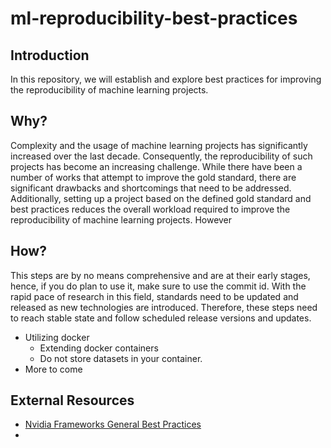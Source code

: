 # ml-reproducibility-best-practices

## Introduction

In this repository, we will establish and explore best practices for improving the reproducibility of machine learning projects. 

## Why?

Complexity and the usage of machine learning projects has significantly increased over the last decade. Consequently, the reproducibility of such projects has become an increasing challenge. While there have been a number of works that attempt to improve the gold standard, there are significant drawbacks and shortcomings that need to be addressed. Additionally, setting up a project based on the defined gold standard and best practices reduces the overall workload required to improve the reproducibility of machine learning projects. However

## How?

This steps are by no means comprehensive and are at their early stages, hence, if you do plan to use it, make sure to use the commit id. With the rapid pace of research in this field, standards need to be updated and released as new technologies are introduced. Therefore, these steps need to reach stable state and follow scheduled release versions and updates. 

- Utilizing docker 
  - Extending docker containers
  - Do not store datasets in your container.
 - More to come
## External Resources
- [Nvidia Frameworks General Best Practices](https://docs.nvidia.com/deeplearning/frameworks/user-guide/index.html#frameworks)
- 